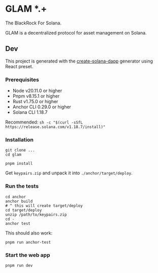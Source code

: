 # GLAM *.+

The BlackRock For Solana.

GLAM is a decentralized protocol for asset management on Solana.

## Dev

This project is generated with the [create-solana-dapp](https://github.com/solana-developers/create-solana-dapp) generator using React preset.

### Prerequisites

- Node v20.11.0 or higher
- Pnpm v8.15.1 or higher
- Rust v1.75.0 or higher
- Anchor CLI 0.29.0 or higher
- Solana CLI 1.18.7

Recommended:
```sh -c "$(curl -sSfL https://release.solana.com/v1.18.7/install)"```

### Installation

```shell
git clone ...
cd glam

pnpm install
```

Get `keypairs.zip` and unpack it into `./anchor/target/deploy`.

### Run the tests

```shell
cd anchor
anchor build
# ^ this will create target/deploy
cd target/deploy
unzip /path/to/keypairs.zip
cd -
anchor test
```

This should also work:

```shell
pnpm run anchor-test
```

### Start the web app

```shell
pnpm run dev
```
